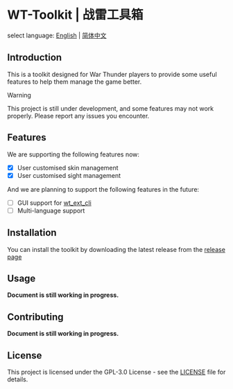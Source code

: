 # WT-Toolkit | 战雷工具箱

select language: [English](README.md) | [简体中文](README.zh-CN.md)

## Introduction

This is a toolkit designed for War Thunder players to provide some useful features to help them manage the game better.

> [!warning]
> This project is still under development, and some features may not work properly. Please report any issues you encounter.

## Features

We are supporting the following features now:

- [x] User customised skin management
- [x] User customised sight management

And we are planning to support the following features in the future:

- [ ] GUI support for [wt_ext_cli](https://github.com/Warthunder-Open-Source-Foundation/wt_ext_cli)
- [ ] Multi-language support

## Installation

You can install the toolkit by downloading the latest release from the [release page](https://github.com/axiangcoding/WT-Toolkit/releases)

## Usage

**Document is still working in progress.**

## Contributing

**Document is still working in progress.**

## License

This project is licensed under the GPL-3.0 License - see the [LICENSE](LICENSE) file for details.
